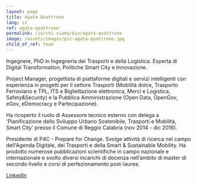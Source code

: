```yaml
---
layout: page
title: Agata Quattrone
lang: it
ref: agata-quattrone
permalink: /io/chi-siamo/bio/agata-quattrone
image: /assets/images/pic-agata-quattrone.jpg
child_of_ref: team
---
```


Ingegnere, PhD in Ingegneria dei Trasporti e della Logistica. Esperta di Digital Transformation, Politiche Smart City e Innovazione.

Project Manager, progettista di piattaforme digitali e servizi intelligenti con esperienza in progetti per il settore Trasporti (Mobilità dolce, Trasporto Ferroviario e TPL, ITS e Bigliettazione elettronica, Merci e Logistica, Safety&Security) e la Pubblica Amministrazione (Open Data, OpenGov, eGov, eDemocracy e Partecipazione).

Ha ricoperto il ruolo di Assessore tecnico esterno con delega a 'Pianificazione dello Sviluppo Urbano Sostenibile, Trasporti e Mobilità, Smart City' presso il Comune di Reggio Calabria (nov 2014 - dic 2016).

Presidente di P4C - Prepare for Change. Svolge attività di ricerca nel campo dell'Agenda Digitale, dei Trasporti e della Smart & Sustainable Mobility. Ha prodotto numerose pubblicazioni scientifiche in campo nazionale e internazionale e svolto diversi incarichi di docenza nell’ambito di master di secondo livello e corsi di perfezionamento post-laurea.

[LinkedIn](https://www.linkedin.com/in/quattroneagata/)
